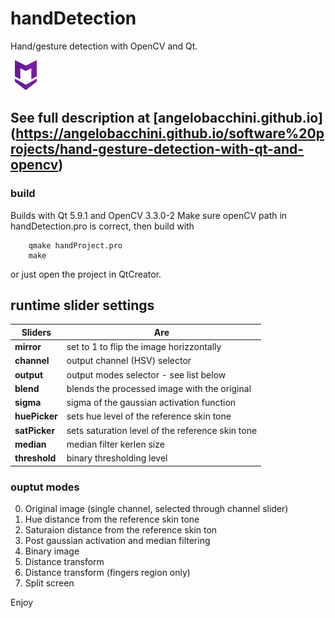 # handDetection
Hand/gesture detection with OpenCV and Qt.

![alt text](https://github.com/adam-p/markdown-here/raw/master/src/common/images/icon48.png "https://angelobacchini.github.io")

See full description at [angelobacchini.github.io] 
 (https://angelobacchini.github.io/software%20projects/hand-gesture-detection-with-qt-and-opencv)
---
### build
Builds with Qt 5.9.1 and OpenCV 3.3.0-2
Make sure openCV path in handDetection.pro is correct, then build with 

        qmake handProject.pro
        make

or just open the project in QtCreator.

## runtime slider settings
| Sliders        | Are           |
| ------------- |-------------|
| **mirror** | set to 1 to flip the image horizzontally |
| **channel** | output channel (HSV) selector |
| **output** | output modes selector - see list below |
| **blend** | blends the processed image with the original|
| **sigma** | sigma of the gaussian activation function |
| **huePicker** | sets hue level of the reference skin tone |
| **satPicker** | sets saturation level of the reference skin tone |
| **median**  | median filter kerlen size |
| **threshold** | binary thresholding level |

### ouptut modes
0. Original image (single channel, selected through channel slider)
1. Hue distance from the reference skin tone
2. Saturaion distance from the reference skin ton
3. Post gaussian activation and median filtering
4. Binary image
4. Distance transform
5. Distance transform (fingers region only)
6. Split screen

Enjoy

